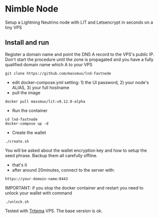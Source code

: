 # Nimble Node

Setup a Lightning Neutrino node with LIT and Letsencrypt in seconds on a tiny VPS

## Install and run

Register a domain name and point the DNS A record to the VPS's public IP. Don't start the procedure until the zone is propagated and you have a fully qualified domain name which A to your VPS

```
git clone https://github.com/massmux/lnd-fastnode
```

- edit docker-compose.yml setting: 1) the UI password, 2) your node's ALIAS, 3) your full hostname
- pull the image

```
docker pull massmux/lit:v0.12.0-alpha
```

- Run the container

```
cd lnd-fastnode
docker-compose up -d
```
- Create the wallet

```
./create.sh
```

You will be asked about the wallet encryption key and how to setup the seed phrase. Backup them all carefully offline.

- that's it
- after around 20minutes, connect to the server with:

```
https://your-domain-name:8443
```

IMPORTANT: if you stop the docker container and restart you need to unlock your wallet with command

```
./unlock.sh
```

Tested with [Tritema](https://tritema.ch) VPS. The base version is ok.
